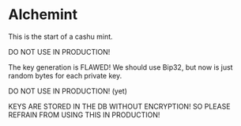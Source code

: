 # Alchemint

This is the start of a cashu mint. 

DO NOT USE IN PRODUCTION!

The key generation is FLAWED! We should use Bip32, but now is just
random bytes for each private key.

DO NOT USE IN PRODUCTION! (yet)

KEYS ARE STORED IN THE DB WITHOUT ENCRYPTION!
SO PLEASE REFRAIN FROM USING THIS IN PRODUCTION!

